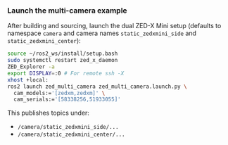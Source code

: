 
### Launch the multi-camera example

After building and sourcing, launch the dual ZED-X Mini setup (defaults to namespace `camera` and camera names `static_zedxmini_side` and `static_zedxmini_center`):

```bash
source ~/ros2_ws/install/setup.bash
sudo systemctl restart zed_x_daemon
ZED_Explorer -a
export DISPLAY=:0 # For remote ssh -X
xhost +local:
ros2 launch zed_multi_camera zed_multi_camera.launch.py \
  cam_models:='[zedxm,zedxm]' \
  cam_serials:='[58338256,51933055]'
```

This publishes topics under:
- `/camera/static_zedxmini_side/...`
- `/camera/static_zedxmini_center/...`
